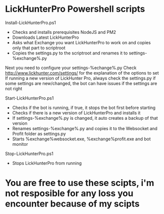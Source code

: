 # LickHunterPro Powershell scripts

Install-LickHunterPro.ps1
- Checks and installs prerequisites NodeJS and PM2
- Downloads Latest LickHunterPro
- Asks what Exchange you want LickHunterPro to work on and copies only that part to scriptroot
- Copies the settings.py to the scriptroot and renames it to settings-%exchange%.py

Next you need to configure your settings-%echange%.py
Check http://www.lickhunter.com/settings/ for the explanation of the options to set
If running a new version of LickHunter Pro, always check the settings.py if some settings are new/changed, the bot can have issues if the settings are not right

Start-LickHunterPro.ps1
- Checks if the bot is running, if true, it stops the bot first before starting
- Checks if there is a new version of LickHunterPro and installs it
- If settings-%exchange%.py is changed, it auto creates a backup of that version
- Renames settings-%exchange%.py and copies it to the Websocket and Profit folder as settings.py
- Starts %exchange%websocket.exe, %exchange%profit.exe and bot monitor

Stop-LickHunterPro.ps1
- Stops LickHunterPro from running

# You are free to use these scipts, i'm not resposible for any loss you encounter because of my scipts #

 
